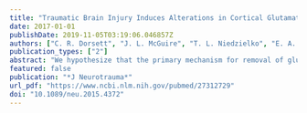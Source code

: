 ```yaml
---
title: "Traumatic Brain Injury Induces Alterations in Cortical Glutamate Uptake without a Reduction in Glutamate Transporter-1 Protein Expression"
date: 2017-01-01
publishDate: 2019-11-05T03:19:06.046857Z
authors: ["C. R. Dorsett", "J. L. McGuire", "T. L. Niedzielko", "E. A. DePasquale", "J. Meller", "C. L. Floyd", "R. E. McCullumsmith"]
publication_types: ["2"]
abstract: "We hypothesize that the primary mechanism for removal of glutamate from the extracellular space is altered after traumatic brain injury (TBI). To evaluate this hypothesis, we initiated TBI in adult male rats using a 2.0 atm lateral fluid percussion injury (LFPI) model. In the ipsilateral cortex and hippocampus, we found no differences in expression of the primary glutamate transporter in the brain (GLT-1) 24 h after TBI. In contrast, we found a decrease in glutamate uptake in the cortex, but not the hippocampus, 24 h after injury. Because glutamate uptake is potently regulated by protein kinases, we assessed global serine-threonine protein kinase activity using a kinome array platform. Twenty-five kinome array peptide substrates were differentially phoshorylated between LFPI and controls in the cortex, whereas 19 peptide substrates were differentially phosphorylated in the hippocampus (fold change >/= +/- 1.15). We identified several kinases as likely to be involved in acute TBI, including protein kinase B (Akt) and protein kinase C (PKC), which are well-characterized modulators of GLT-1. Exploratory studies using an inhibitor of Akt suggest selective activation of kinases in LFPI versus controls. Ingenuity pathway analyses of implicated kinases from our network model found apoptosis and cell death pathways as top functions in acute LFPI. Taken together, our data suggest diminished activity of glutamate transporters in the prefrontal cortex, with no changes in protein expression of the primary glutamate transporter GLT-1, and global alterations in signaling networks that include serine-threonine kinases that are known modulators of glutamate transport activity."
featured: false
publication: "*J Neurotrauma*"
url_pdf: "https://www.ncbi.nlm.nih.gov/pubmed/27312729"
doi: "10.1089/neu.2015.4372"
---
```



